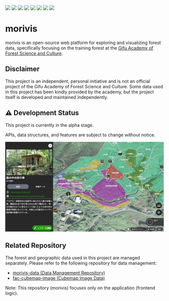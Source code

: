 <img src="https://img.shields.io/badge/-Svelte-FF3E00.svg?logo=svelte&style=flat">
<img src="https://img.shields.io/badge/-TypeScript-FFFFFF.svg?logo=typescript&style=flat">
<img src="https://img.shields.io/badge/-TailWindCSS-1572B6.svg?logo=tailwindcss&style=flat">
<img src="https://img.shields.io/badge/-Python-F9DC3E.svg?logo=python&style=flat">

<img src="https://img.shields.io/badge/-WebGL-990000.svg?logo=webgl&style=flat">
<img src="https://img.shields.io/badge/-MapLibre GL JS-396CB2.svg?logo=maplibre&style=flat">
<img src="https://img.shields.io/badge/-Three.js-000000.svg?logo=threedotjs&style=flat">

<img src="https://img.shields.io/badge/-GitHub-181717.svg?logo=github&style=flat">

# morivis

morivis is an open-source web platform for exploring and visualizing forest data, specifically focusing on the training forest at the [Gifu Academy of Forest Science and Culture](https://www.forest.ac.jp/).

## Disclaimer

This project is an independent, personal initiative and is not an official project of the Gifu Academy of Forest Science and Culture.
Some data used in this project has been kindly provided by the academy, but the project itself is developed and maintained independently.

## ⚠️ Development Status

This project is currently in the alpha stage.

APIs, data structures, and features are subject to change without notice.

![alt text](image-1.png)

## Related Repository

The forest and geographic data used in this project are managed separately.
Please refer to the following repository for data management:

- [morivis-data (Data Management Repository)](https://github.com/forestacdev/morivis-data)
- [fac-cubemap-image (Cubemap Image Data)](https://github.com/forestacdev/fac-cubemap-image)

Note: This repository (morivis) focuses only on the application (frontend logic).
